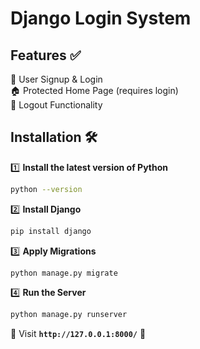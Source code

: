 # Django Login System  

## Features ✅  
🔐 User Signup & Login  
🏠 Protected Home Page (requires login)  
🚪 Logout Functionality  

## Installation 🛠️  

1️⃣ **Install the latest version of Python**  
```sh
python --version
```
2️⃣ **Install Django**
```sh
pip install django
```
3️⃣ **Apply Migrations**  
```sh
python manage.py migrate
```
4️⃣ **Run the Server**  
```sh
python manage.py runserver
```
📌 Visit **`http://127.0.0.1:8000/`** 🎉

